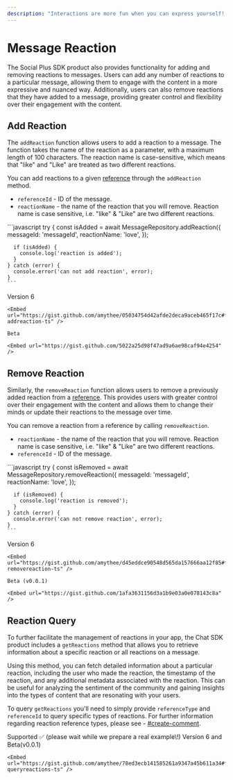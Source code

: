 ```yaml
---
description: "Interactions are more fun when you can express yourself! Let users react using emojis, stickers, or thumbs up to messages."
---
```


# Message Reaction

The Social Plus SDK product also provides functionality for adding and removing reactions to messages. Users can add any number of reactions to a particular message, allowing them to engage with the content in a more expressive and nuanced way. Additionally, users can also remove reactions that they have added to a message, providing greater control and flexibility over their engagement with the content.

## Add Reaction

The `addReaction` function allows users to add a reaction to a message. The function takes the name of the reaction as a parameter, with a maximum length of 100 characters. The reaction name is case-sensitive, which means that "like" and "Like" are treated as two different reactions.

You can add reactions to a given [reference](../../social/reactions/#create-comment) through the `addReaction` method.

- `referenceId` - ID of the message.
- `reactionName` - the name of the reaction that you will remove. Reaction name is case sensitive, i.e. "like" & "Like" are two different reactions.

<Tabs>
  <Tab title="iOS">
    <Embed url="https://gist.github.com/amythee/1e20f8c7c11e8bc7079907f0eaed0a52" />
  </Tab>
  <Tab title="Android">
    <Embed url="https://gist.github.com/amythee/24cd18296df656d9a73d73bb5b0d6b98" />
  </Tab>
  <Tab title="JavaScript">
    ```javascript
    try {
      const isAdded = await MessageRepository.addReaction({
        messageId: 'messageId', 
        reactionName: 'love',
      });
      
      if (isAdded) {
        console.log('reaction is added');
      }
    } catch (error) {
      console.error('can not add reaction', error);
    }
    ```
  </Tab>
  <Tab title="TypeScript">
    Version 6

    <Embed url="https://gist.github.com/amythee/05034754d42afde2deca9aceb465f17c#file-addreaction-ts" />

    Beta

    <Embed url="https://gist.github.com/5022a25d98f47ad9a6ae98caf94e4254" />
  </Tab>
  <Tab title="Flutter">
    <Embed url="https://gist.github.com/amythee/d8881198e9354aabc189143cb84e4b28#file-amityreactionmessageadd-dart" />
  </Tab>
</Tabs>

## Remove Reaction

Similarly, the `removeReaction` function allows users to remove a previously added reaction from a [reference](../../social/reactions/#create-comment). This provides users with greater control over their engagement with the content and allows them to change their minds or update their reactions to the message over time.

You can remove a reaction from a reference by calling `removeReaction`. 

- `reactionName` - the name of the reaction that you will remove. Reaction name is case sensitive, i.e. "like" & "Like" are two different reactions.
- `referenceId` - ID of the message.

<Tabs>
  <Tab title="iOS">
    <Embed url="https://gist.github.com/amythee/26e1ba1e0c3eed4d60aa4745e8ebda70" />
  </Tab>
  <Tab title="Android">
    <Embed url="https://gist.github.com/amythee/05fc334828d93aec40d44f08025ce62b" />
  </Tab>
  <Tab title="JavaScript">
    ```javascript
    try {
      const isRemoved = await MessageRepository.removeReaction({
        messageId: 'messageId', 
        reactionName: 'love',
      });
      
      if (isRemoved) {
        console.log('reaction is removed');
      }
    } catch (error) {
      console.error('can not remove reaction', error);
    }
    ```
  </Tab>
  <Tab title="TypeScript">
    Version 6

    <Embed url="https://gist.github.com/amythee/d45eddce90548d565da157666aa12f85#file-removereaction-ts" />

    Beta (v0.0.1)

    <Embed url="https://gist.github.com/1afa3631156d3a1b9e03a0e078143c8a" />
  </Tab>
  <Tab title="Flutter">
    <Embed url="https://gist.github.com/amythee/33be722beb06c9fb68af44c656e2aec1#file-amityreactionmessageremove-dart" />
  </Tab>
</Tabs>

## Reaction Query

To further facilitate the management of reactions in your app, the Chat SDK product includes a `getReactions` method that allows you to retrieve information about a specific reaction or all reactions on a message.

Using this method, you can fetch detailed information about a particular reaction, including the user who made the reaction, the timestamp of the reaction, and any additional metadata associated with the reaction. This can be useful for analyzing the sentiment of the community and gaining insights into the types of content that are resonating with your users.

To query `getReactions` you'll need to simply provide `referenceType` and `referenceId` to query specific types of reactions. For further information regarding reaction reference types, please see - [#create-comment](../../social/reactions/#create-comment).

<Tabs>
  <Tab title="iOS">
    <Embed url="https://gist.github.com/amythee/5c1d82fe6207b2c8e17483423e33e1fa" />
  </Tab>
  <Tab title="Android">
    <Embed url="https://gist.github.com/amythee/9c9683cf7e37f569cec13fe17e1d2592" />
  </Tab>
  <Tab title="JavaScript">
    Supported ✅ (please wait while we prepare a real example\!)
  </Tab>
  <Tab title="TypeScript">
    Version 6 and Beta(v0.0.1)

    <Embed url="https://gist.github.com/amythee/78ed3ecb141585261a9347a45b611a34#file-queryreactions-ts" />
  </Tab>
  <Tab title="Flutter">
    <Embed url="https://gist.github.com/amythee/d8881198e9354aabc189143cb84e4b28#file-amityreactionmessageadd-dart" />
  </Tab>
</Tabs>